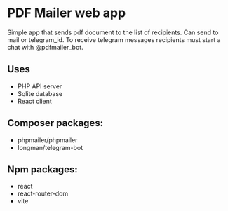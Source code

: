 # PDF Mailer web app

Simple app that sends pdf document to the list of recipients. Can send to mail or telegram_id.
To receive telegram messages recipients must start a chat with @pdfmailer_bot.

## Uses
- PHP API server
- Sqlite database
- React client

## Composer packages:
- phpmailer/phpmailer
- longman/telegram-bot

## Npm packages:
- react
- react-router-dom
- vite
